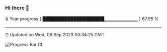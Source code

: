 ### Hi there 👋

⏳ Year progress { ████████████████████▁▁▁▁▁▁▁▁▁▁ } 67.95 %

---

⏰ Updated on Wed, 06 Sep 2023 00:34:25 GMT

![Progress Bar CI](https://github.com/Shyam-Makwana/GitHub-Actions-Demo/workflows/Progress%20Bar%20CI/badge.svg)
